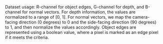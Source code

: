 Dataset usage:
R-channel for object edges, G-channel for depth, and B-channel for normal vectors. 
For depth information, the values are normalized to a range of [0, 1]. 
For normal vectors, we map the camera-facing direction (0 degrees) to 0 and the side-facing direction (90 degrees) to 1, and then normalize the values accordingly. 
Object edges are represented using a boolean value, where a pixel is marked as an edge pixel if it meets the criteria.
